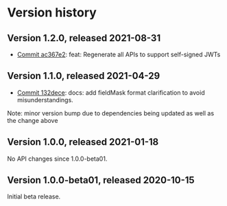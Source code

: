 # Version history

## Version 1.2.0, released 2021-08-31

- [Commit ac367e2](https://github.com/googleapis/google-cloud-dotnet/commit/ac367e2): feat: Regenerate all APIs to support self-signed JWTs

## Version 1.1.0, released 2021-04-29

- [Commit 132dece](https://github.com/googleapis/google-cloud-dotnet/commit/132dece): docs: add fieldMask format clarification to avoid misunderstandings.

Note: minor version bump due to dependencies being updated as well as the change above

## Version 1.0.0, released 2021-01-18

No API changes since 1.0.0-beta01.

## Version 1.0.0-beta01, released 2020-10-15

Initial beta release.


